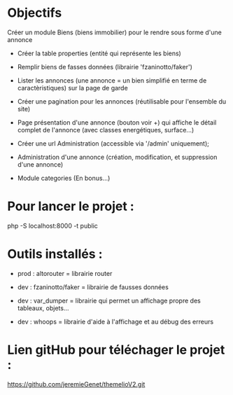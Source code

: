 # Objectifs

Créer un module Biens (biens immobilier) pour le rendre sous forme d'une annonce

- Créer la table properties (entité qui représente les biens)
- Remplir biens de fasses données (librairie 'fzaninotto/faker')
- Lister les annonces (une annonce = un bien simplifié en terme de caractèristiques) sur la page de garde
- Créer une pagination pour les annonces (réutilisable pour l'ensemble du site)
- Page présentation d'une annonce (bouton voir +) qui affiche le détail complet de l'annonce (avec classes energétiques, surface...)
- Créer une url Administration (accessible via '/admin' uniquement);
- Administration d'une annonce (création, modification, et suppression d'une annonce)

- Module categories (En bonus...)


# Pour lancer le projet :

php -S localhost:8000 -t public


# Outils installés :

- prod : altorouter = librairie router

- dev : fzaninotto/faker = librairie de fausses données
- dev : var_dumper = librairie qui permet un affichage propre des tableaux, objets...
- dev : whoops = librairie d'aide à l'affichage et au débug des erreurs


# Lien gitHub pour téléchager le projet :

https://github.com/jeremieGenet/themelioV2.git
